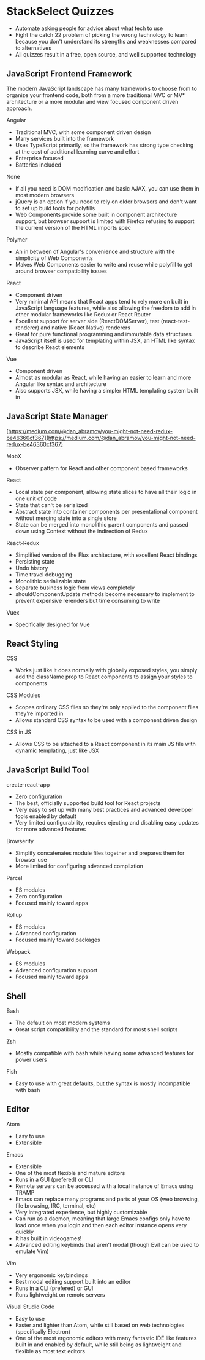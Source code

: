 # StackSelect Quizzes

* Automate asking people for advice about what tech to use
* Fight the catch 22 problem of picking the wrong technology to learn because you don&#39;t understand its strengths and weaknesses compared to alternatives
* All quizzes result in a free, open source, and well supported technology

## JavaScript Frontend Framework

The modern JavaScript landscape has many frameworks to choose from to organize your frontend code, both from a more traditional MVC or MV\* architecture or a more modular and view focused component driven approach.

Angular

* Traditional MVC, with some component driven design
* Many services built into the framework
* Uses TypeScript primarily, so the framework has strong type checking at the cost of additional learning curve and effort
* Enterprise focused
* Batteries included

None

* If all you need is DOM modification and basic AJAX, you can use them in most modern browsers
* jQuery is an option if you need to rely on older browsers and don&#39;t want to set up build tools for polyfills
* Web Components provide some built in component architecture support, but browser support is limited with Firefox refusing to support the current version of the HTML imports spec

Polymer

* An in between of Angular&#39;s convenience and structure with the simplicity of Web Components
* Makes Web Components easier to write and reuse while polyfill to get around browser compatibility issues

React

* Component driven
* Very minimal API means that React apps tend to rely more on built in JavaScript language features, while also allowing the freedom to add in other modular frameworks like Redux or React Router
* Excellent support for server side (ReactDOMServer), test (react-test-renderer) and native (React Native) renderers
* Great for pure functional programming and immutable data structures
* JavaScript itself is used for templating within JSX, an HTML like syntax to describe React elements

Vue

* Component driven
* Almost as modular as React, while having an easier to learn and more Angular like syntax and architecture
* Also supports JSX, while having a simpler HTML templating system built in

## JavaScript State Manager

[https://medium.com/@dan_abramov/you-might-not-need-redux-be46360cf367](https://medium.com/@dan_abramov/you-might-not-need-redux-be46360cf367)

MobX

* Observer pattern for React and other component based frameworks

React

* Local state per component, allowing state slices to have all their logic in one unit of code
* State that can&#39;t be serialized
* Abstract state into container components per presentational component without merging state into a single store
* State can be merged into monolithic parent components and passed down using Context without the indirection of Redux

React-Redux

* Simplified version of the Flux architecture, with excellent React bindings
* Persisting state
* Undo history
* Time travel debugging
* Monolithic serializable state
* Separate business logic from views completely
* shouldComponentUpdate methods become necessary to implement to prevent expensive rerenders but time consuming to write

Vuex

* Specifically designed for Vue

## React Styling

CSS

* Works just like it does normally with globally exposed styles, you simply add the className prop to React components to assign your styles to components

CSS Modules

* Scopes ordinary CSS files so they&#39;re only applied to the component files they&#39;re imported in
* Allows standard CSS syntax to be used with a component driven design

CSS in JS

* Allows CSS to be attached to a React component in its main JS file with dynamic templating, just like JSX

## JavaScript Build Tool

create-react-app

* Zero configuration
* The best, officially supported build tool for React projects
* Very easy to set up with many best practices and advanced developer tools enabled by default
* Very limited configurability, requires ejecting and disabling easy updates for more advanced features

Browserify

* Simplify concatenates module files together and prepares them for browser use
* More limited for configuring advanced compilation

Parcel

* ES modules
* Zero configuration
* Focused mainly toward apps

Rollup

* ES modules
* Advanced configuration
* Focused mainly toward packages

Webpack

* ES modules
* Advanced configuration support
* Focused mainly toward apps

## Shell

Bash

* The default on most modern systems
* Great script compatibility and the standard for most shell scripts

Zsh

* Mostly compatible with bash while having some advanced features for power users

Fish

* Easy to use with great defaults, but the syntax is mostly incompatible with bash

## Editor

Atom

* Easy to use
* Extensible

Emacs

* Extensible
* One of the most flexible and mature editors
* Runs in a GUI (prefered) or CLI
* Remote servers can be accessed with a local instance of Emacs using TRAMP
* Emacs can replace many programs and parts of your OS (web browsing, file browsing, IRC, terminal, etc)
* Very integrated experience, but highly customizable
* Can run as a daemon, meaning that large Emacs configs only have to load once when you login and then each editor instance opens very quickly
* It has built in videogames!
* Advanced editing keybinds that aren&#39;t modal (though Evil can be used to emulate Vim)

Vim

* Very ergonomic keybindings
* Best modal editing support built into an editor
* Runs in a CLI (prefered) or GUI
* Runs lightweight on remote servers

Visual Studio Code

* Easy to use
* Faster and lighter than Atom, while still based on web technologies (specifically Electron)
* One of the most ergonomic editors with many fantastic IDE like features built in and enabled by default, while still being as lightweight and flexible as most text editors
